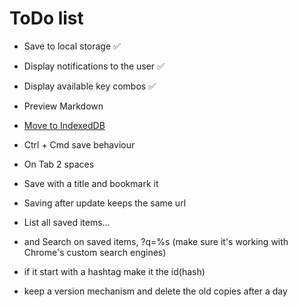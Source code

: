 # ToDo list

* Save to local storage ✅
* Display notifications to the user ✅
* Display available key combos ✅
* Preview Markdown

* [Move to IndexedDB](https://developer.mozilla.org/en-US/docs/Web/API/IndexedDB_APIhttps://developer.mozilla.org/en-US/docs/Web/API/IndexedDB_API)
* Ctrl + Cmd save behaviour
* On Tab 2 spaces
* Save with a title and bookmark it
* Saving after update keeps the same url
* List all saved items...
* and Search on saved items, ?q=%s (make sure it's working with Chrome's custom search engines)
* if it start with a hashtag make it the id(hash)
* keep a version mechanism and delete the old copies after a day
